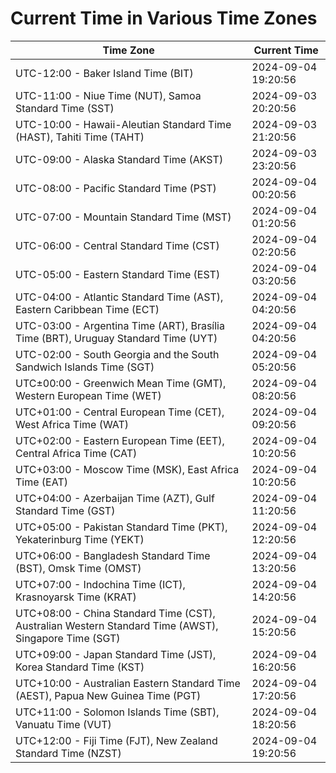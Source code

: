 # Current Time in Various Time Zones

| Time Zone | Current Time |
|-----------|--------------|
| UTC-12:00 - Baker Island Time (BIT) | 2024-09-04 19:20:56 |
| UTC-11:00 - Niue Time (NUT), Samoa Standard Time (SST) | 2024-09-03 20:20:56 |
| UTC-10:00 - Hawaii-Aleutian Standard Time (HAST), Tahiti Time (TAHT) | 2024-09-03 21:20:56 |
| UTC-09:00 - Alaska Standard Time (AKST) | 2024-09-03 23:20:56 |
| UTC-08:00 - Pacific Standard Time (PST) | 2024-09-04 00:20:56 |
| UTC-07:00 - Mountain Standard Time (MST) | 2024-09-04 01:20:56 |
| UTC-06:00 - Central Standard Time (CST) | 2024-09-04 02:20:56 |
| UTC-05:00 - Eastern Standard Time (EST) | 2024-09-04 03:20:56 |
| UTC-04:00 - Atlantic Standard Time (AST), Eastern Caribbean Time (ECT) | 2024-09-04 04:20:56 |
| UTC-03:00 - Argentina Time (ART), Brasília Time (BRT), Uruguay Standard Time (UYT) | 2024-09-04 04:20:56 |
| UTC-02:00 - South Georgia and the South Sandwich Islands Time (SGT) | 2024-09-04 05:20:56 |
| UTC±00:00 - Greenwich Mean Time (GMT), Western European Time (WET) | 2024-09-04 08:20:56 |
| UTC+01:00 - Central European Time (CET), West Africa Time (WAT) | 2024-09-04 09:20:56 |
| UTC+02:00 - Eastern European Time (EET), Central Africa Time (CAT) | 2024-09-04 10:20:56 |
| UTC+03:00 - Moscow Time (MSK), East Africa Time (EAT) | 2024-09-04 10:20:56 |
| UTC+04:00 - Azerbaijan Time (AZT), Gulf Standard Time (GST) | 2024-09-04 11:20:56 |
| UTC+05:00 - Pakistan Standard Time (PKT), Yekaterinburg Time (YEKT) | 2024-09-04 12:20:56 |
| UTC+06:00 - Bangladesh Standard Time (BST), Omsk Time (OMST) | 2024-09-04 13:20:56 |
| UTC+07:00 - Indochina Time (ICT), Krasnoyarsk Time (KRAT) | 2024-09-04 14:20:56 |
| UTC+08:00 - China Standard Time (CST), Australian Western Standard Time (AWST), Singapore Time (SGT) | 2024-09-04 15:20:56 |
| UTC+09:00 - Japan Standard Time (JST), Korea Standard Time (KST) | 2024-09-04 16:20:56 |
| UTC+10:00 - Australian Eastern Standard Time (AEST), Papua New Guinea Time (PGT) | 2024-09-04 17:20:56 |
| UTC+11:00 - Solomon Islands Time (SBT), Vanuatu Time (VUT) | 2024-09-04 18:20:56 |
| UTC+12:00 - Fiji Time (FJT), New Zealand Standard Time (NZST) | 2024-09-04 19:20:56 |
